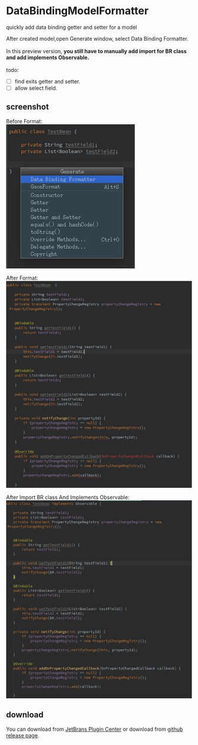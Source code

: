 # DataBindingModelFormatter
quickly add data binding getter and setter for a model

After created model,open Generate window, select Data Binding Formatter.<br>
<br>
In this preview version, **you still have to manually add import for BR class and add implements Observable.**<br>
<br>
todo:<br>
- [ ] find exits getter and setter.<br>
- [ ] allow select field.<br>

## screenshot

Before Format:</br>
![](./screenshot/1.png)

After Format:</br>
![](./screenshot/2.png)

After Import BR class And Implements Observable:</br>
![](./screenshot/3.png)

## download

You can download from [JetBrans Plugin Center](https://plugins.jetbrains.com/plugin/8616?pr=idea) 
or download from [github release page](https://github.com/Qixingchen/DataBindingModelFormatter/releases).